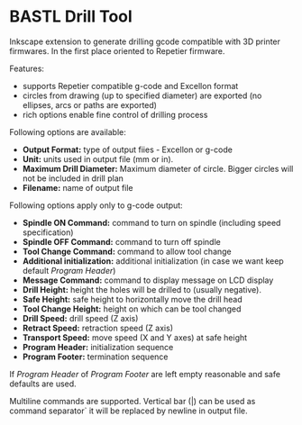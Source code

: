 # BASTL Drill Tool

Inkscape extension to generate drilling gcode compatible with 3D printer firmwares. In the first place oriented to Repetier firmware.

Features:

* supports Repetier compatible g-code and Excellon format
* circles from drawing (up to specified diameter) are exported (no ellipses, arcs or paths are exported)
* rich options enable fine control of drilling process

Following options are available:

- **Output Format:**  type of output fiies - Excellon or g-code
- **Unit:**  units used in output file (mm or in).
- **Maximum Drill Diameter:** Maximum diameter of circle. Bigger circles will not be included in drill plan
- **Filename:** name of output file

Following options apply only to g-code output:

- **Spindle ON Command:**  command to turn on spindle (including speed specification)
- **Spindle OFF Command:**  command to turn off spindle
- **Tool Change Command:**  command to allow tool change
- **Additional initialization:**  additional initialization (in case we want keep default *Program Header*)
- **Message Command:**  command to display message on LCD display
- **Drill Height:**  height the holes will be drilled to (usually negative).
- **Safe Height:**  safe height to horizontally move the drill head
- **Tool Change Height:**  height on which can be tool changed
- **Drill Speed:** drill speed (Z axis)
- **Retract Speed:** retraction speed (Z axis)
- **Transport Speed:** move speed (X and Y axes) at safe height
- **Program Header:**  initialization sequence
- **Program Footer:**  termination sequence

If *Program Header* of *Program Footer* are left empty reasonable and safe defaults are used.

Multiline commands are supported. Vertical bar (|) can be used as command separator` it will be replaced by newline in output file.

